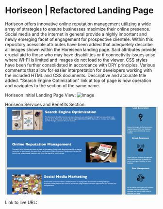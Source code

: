 # Horiseon | Refactored Landing Page

Horiseon offers innovative online reputation management utilizing a wide array of strategies to ensure businesses maximize their online presence. Social media and the internet in general provide a highly important and newly emerging facet of engagement for prospective clientele. Within this repository acessible <alt> attributes have been added that adequetely describe all images shown within the Horeiseon landing page. Said <alt> altributes provide crucial aid to those who may have disabilities or if connectivity issues arise where WI-FI is limited and images do not load to the viewer. CSS styles have been further consolidated in accordance with DRY principles. Various comments that allow for easier interpretation for developers working with the included HTML and CSS documents. Descriptive and accurate title added. "Search Engine Optimization" link at top of page is now operation and navigates to the section of the same name.

Horiseon Initial Landing Page View:
![Image](./Develop/assets/images/horiseon1.jpg)

Horiseon Services and Benefits Section:
![Image](./Develop/assets/images/horiseon2.jpg)

Link to live URL: 